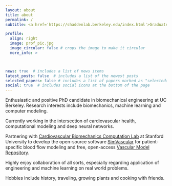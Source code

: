 ```yaml
---
layout: about
title: about
permalink: /
subtitle: <a href='https://shaddenlab.berkeley.edu/index.html'>Graduate Student Researcher</a> at University of California, Berkeley

profile:
  align: right
  image: prof_pic.jpg
  image_circular: false # crops the image to make it circular
  more_info: >



news: true  # includes a list of news items
latest_posts: false  # includes a list of the newest posts
selected_papers: false # includes a list of papers marked as "selected={true}"
social: true  # includes social icons at the bottom of the page
---
```



Enthusiastic and positive PhD candidate in biomechanical engineering at UC Berkeley. Research interests include biomechanics, machine learning and computer modeling. 

Currently working in the intersection of cardiovascular health, computational modeling and deep neural networks. 

Partnering with <a href='https://cbcl.stanford.edu'>Cardiovascular Biomechanics Computation Lab</a>  at Stanford University to develop the open-source software <a href='https://simvascular.github.io'>SimVascular</a> for patient-specific blood flow modeling and free, open-access <a href='https://www.vascularmodel.com'>Vascular Model Repository</a>.

Highly enjoy collaboration of all sorts, especially regarding application of engineering and machine learning on real world problems.

Hobbies include history, traveling, growing plants and cooking with friends.